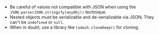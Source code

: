 - Be careful of values not compatible with JSON when using the `JSON.parse(JSON.stringify(anyObj))` technique. 
- Nested objects must be serializable and de-serializable via JSON; They can't be `undefined` or `null`.
- When in doubt, use a library like `lodash.cloneDeep()` for cloning.
